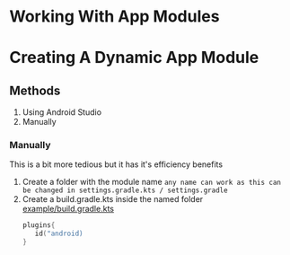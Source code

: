 # Working With App Modules

# Creating A Dynamic App Module

## Methods

1. Using Android Studio
2. Manually

### Manually

This is a bit more tedious but it has it's efficiency benefits

1. Create a folder with the module name
   ```any name can work as this can be changed in settings.gradle.kts / settings.gradle```
2. Create a build.gradle.kts inside the named folder
   [example/build.gradle.kts](/features/accounts/types/admin/auth/build.gradle.kts)
   ```example/build.gradle.kts
   plugins{
      id("android)
   }
   ```
